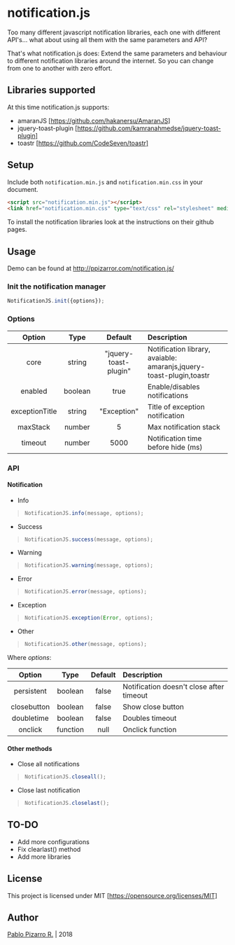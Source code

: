 # notification.js
Too many different javascript notification libraries, each one with different API's... what about using all them with the same parameters and API?

That's what notification.js does: Extend the same parameters and behaviour to different notification libraries around the internet. So you can change from one to another with zero effort.


## Libraries supported

At this time notification.js supports:

- amaranJS                  [https://github.com/hakanersu/AmaranJS]
- jquery-toast-plugin       [https://github.com/kamranahmedse/jquery-toast-plugin]
- toastr                    [https://github.com/CodeSeven/toastr]

## Setup

Include both ``` notification.min.js ``` and ``` notification.min.css ``` in your document.

```html
<script src="notification.min.js"></script>
<link href="notification.min.css" type="text/css" rel="stylesheet" media="screen">
```

To install the notification libraries look at the instructions on their github pages.

## Usage

Demo can be found at http://ppizarror.com/notification.js/

### Init the notification manager

```javascript
NotificationJS.init({options});
```

### Options

| Option | Type | Default | Description |
| :-:|:-:|:-:|:--|
| core | string | "jquery-toast-plugin" | Notification library, avaiable: amaranjs,jquery-toast-plugin,toastr |
| enabled | boolean | true | Enable/disables notifications |
| exceptionTitle | string | "Exception" | Title of exception notification |
| maxStack | number | 5 | Max notification stack |
| timeout | number | 5000 | Notification time before hide (ms) |

### API

#### Notification

- Info

>```javascript
>NotificationJS.info(message, options);
>```

- Success

>```javascript
>NotificationJS.success(message, options);
>```

- Warning

>```javascript
>NotificationJS.warning(message, options);
>```

- Error

>```javascript
>NotificationJS.error(message, options);
>```

- Exception

>```javascript
>NotificationJS.exception(Error, options);
>```

- Other

>```javascript
>NotificationJS.other(message, options);
>```

Where *options*:

| Option | Type | Default | Description |
| :-:|:-:|:-:|:--|
| persistent | boolean | false | Notification doesn't close after timeout |
| closebutton | boolean | false | Show close button |
| doubletime | boolean | false | Doubles timeout |
| onclick | function | null | Onclick function |

#### Other methods

- Close all notifications

>```javascript
>NotificationJS.closeall();
>```

- Close last notification

>```javascript
>NotificationJS.closelast();
>```

## TO-DO

- Add more configurations
- Fix clearlast() method
- Add more libraries

## License
This project is licensed under MIT [https://opensource.org/licenses/MIT]

## Author
<a href="http://ppizarror.com" title="ppizarror">Pablo Pizarro R.</a> | 2018